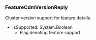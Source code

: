 ### FeatureCdmVersionReply
Cluster version support for feature details.

- isSupported: System.Boolean
  - Flag denoting feature support.
